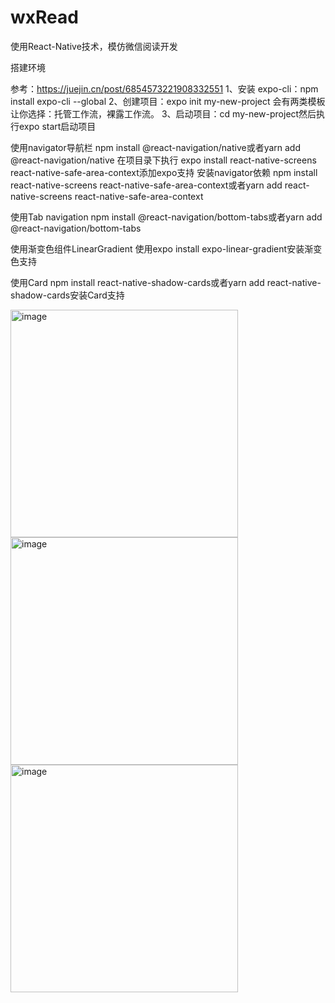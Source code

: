 # wxRead
使用React-Native技术，模仿微信阅读开发

搭建环境

参考：https://juejin.cn/post/6854573221908332551
1、安装 expo-cli：npm install expo-cli --global
2、创建项目：expo init my-new-project 会有两类模板让你选择：托管工作流，裸露工作流。
3、启动项目：cd my-new-project然后执行expo start启动项目

使用navigator导航栏
npm install @react-navigation/native或者yarn add @react-navigation/native
在项目录下执行
expo install react-native-screens react-native-safe-area-context添加expo支持
安装navigator依赖
npm install react-native-screens react-native-safe-area-context或者yarn add react-native-screens react-native-safe-area-context

使用Tab navigation
npm install @react-navigation/bottom-tabs或者yarn add @react-navigation/bottom-tabs

使用渐变色组件LinearGradient
使用expo install expo-linear-gradient安装渐变色支持

使用Card
npm install react-native-shadow-cards或者yarn add react-native-shadow-cards安装Card支持



<img width="364" alt="image" src="https://user-images.githubusercontent.com/20986192/179344048-6a87f2e2-fcac-422f-a74c-2a4454dbd110.png">
<img width="364" alt="image" src="https://user-images.githubusercontent.com/20986192/179434050-208c5b36-4005-4db2-b59d-51cf6cf86032.png">
<img width="364" alt="image" src="https://user-images.githubusercontent.com/20986192/179445904-7f26715c-dbc8-40e0-bb66-41912af26323.png">
